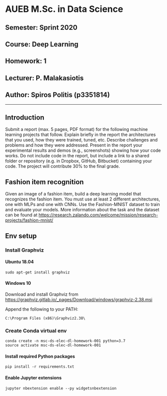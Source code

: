 # AUEB M.Sc. in Data Science
## Semester: Sprint 2020
## Course: Deep Learning
## Homework: 1
## Lecturer: P. Malakasiotis
## Author: Spiros Politis (p3351814)

----------

## Introduction

Submit a report (max. 5 pages, PDF format) for the following machine learning projects that follow. Explain briefly in the report the architectures that you used, how they were trained, tuned, etc. Describe challenges and problems and how they were addressed. Present in the report your experimental results and demos (e.g., screenshots) showing how your code works. Do not include code in the report, but include a link to a shared folder or repository (e.g. in Dropbox, GitHub, Bitbucket) containing your code. The project will contribute 30% to the final grade.

## Fashion item recognition

Given an image of a fashion item, build a deep learning model that recognizes the fashion item. You must use at least 2 different architectures, one with MLPs and one with CNNs. Use the Fashion-MNIST dataset to train and evaluate your models. More information about the task and the dataset can be found at https://research.zalando.com/welcome/mission/research-projects/fashion-mnist/

## Env setup

### Install Graphviz

#### Ubuntu 18.04

```
sudo apt-get install graphviz
```

#### Windows 10

Download and install Graphviz from https://graphviz.gitlab.io/_pages/Download/windows/graphviz-2.38.msi

Append the following to your PATH:

```
C:\Program Files (x86)\Graphviz2.38\
```

### Create Conda virtual env

```
conda create -n msc-ds-elec-dl-homework-001 python=3.7
source activate msc-ds-elec-dl-homework-001
```

#### Install required Python packages

```
pip install -r requirements.txt
```

#### Enable Jupyter extensions

```
jupyter nbextension enable --py widgetsnbextension
```

